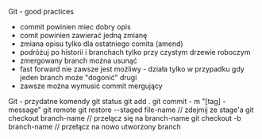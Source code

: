 Git - good practices

* commit powinien miec dobry opis
* comit powinien zawierać jedną zmianę
* zmiana opisu tylko dla ostatniego comita (amend)
* podróżuj po historii i branchach tylko przy czystym drzewie roboczym
* zmergowany branch można usunąć
* fast forward nie zawsze jest możliwy - działa tylko w przypadku gdy jeden branch może "dogonić" drugi
* zawsze można wymusić commit mergujący


Git - przydatne komendy
git status
git add .
git commit - m "[tag] - message"
git remote
git restore --staged file-name // zdejmij ze stage'a
git checkout branch-name // przełącz się na branch-name
git checkout -b branch-name // przełącz na nowo utworzony branch

